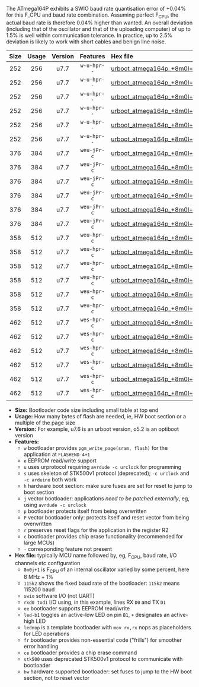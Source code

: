 The ATmega164P exhibits a SWIO baud rate quantisation error of +0.04% for this F_CPU and baud rate combination. Assuming perfect F<sub>CPU</sub>, the actual baud rate is therefore 0.04% higher than wanted. An overall deviation (including that of the oscillator and that of the uploading computer) of up to 1.5% is well within communication tolerance. In practice, up to 2.5% deviation is likely to work with short cables and benign line noise.

|Size|Usage|Version|Features|Hex file|
|:-:|:-:|:-:|:-:|:--|
|252|256|u7.7|`w-u-hpr--`|[urboot_atmega164p_+8m0l+3_++28k8_swio_rxd0_txd1_led+b0_hw.hex](https://raw.githubusercontent.com/stefanrueger/urboot.hex/main/mcus/atmega164p/internal_oscillator/fcpu_+8m0l+3/br_++28k8/urboot_atmega164p_+8m0l+3_++28k8_swio_rxd0_txd1_led+b0_hw.hex)|
|252|256|u7.7|`w-u-hpr--`|[urboot_atmega164p_+8m0l+3_++28k8_swio_rxd0_txd1_led+b7_hw.hex](https://raw.githubusercontent.com/stefanrueger/urboot.hex/main/mcus/atmega164p/internal_oscillator/fcpu_+8m0l+3/br_++28k8/urboot_atmega164p_+8m0l+3_++28k8_swio_rxd0_txd1_led+b7_hw.hex)|
|252|256|u7.7|`w-u-hpr--`|[urboot_atmega164p_+8m0l+3_++28k8_swio_rxd0_txd1_lednop_hw.hex](https://raw.githubusercontent.com/stefanrueger/urboot.hex/main/mcus/atmega164p/internal_oscillator/fcpu_+8m0l+3/br_++28k8/urboot_atmega164p_+8m0l+3_++28k8_swio_rxd0_txd1_lednop_hw.hex)|
|252|256|u7.7|`w-u-hpr--`|[urboot_atmega164p_+8m0l+3_++28k8_swio_rxd2_txd3_led+b0_hw.hex](https://raw.githubusercontent.com/stefanrueger/urboot.hex/main/mcus/atmega164p/internal_oscillator/fcpu_+8m0l+3/br_++28k8/urboot_atmega164p_+8m0l+3_++28k8_swio_rxd2_txd3_led+b0_hw.hex)|
|252|256|u7.7|`w-u-hpr--`|[urboot_atmega164p_+8m0l+3_++28k8_swio_rxd2_txd3_led+b7_hw.hex](https://raw.githubusercontent.com/stefanrueger/urboot.hex/main/mcus/atmega164p/internal_oscillator/fcpu_+8m0l+3/br_++28k8/urboot_atmega164p_+8m0l+3_++28k8_swio_rxd2_txd3_led+b7_hw.hex)|
|252|256|u7.7|`w-u-hpr--`|[urboot_atmega164p_+8m0l+3_++28k8_swio_rxd2_txd3_lednop_hw.hex](https://raw.githubusercontent.com/stefanrueger/urboot.hex/main/mcus/atmega164p/internal_oscillator/fcpu_+8m0l+3/br_++28k8/urboot_atmega164p_+8m0l+3_++28k8_swio_rxd2_txd3_lednop_hw.hex)|
|376|384|u7.7|`weu-jPr-c`|[urboot_atmega164p_+8m0l+3_++28k8_swio_rxd0_txd1_ee_led+b0_fr_ce.hex](https://raw.githubusercontent.com/stefanrueger/urboot.hex/main/mcus/atmega164p/internal_oscillator/fcpu_+8m0l+3/br_++28k8/urboot_atmega164p_+8m0l+3_++28k8_swio_rxd0_txd1_ee_led+b0_fr_ce.hex)|
|376|384|u7.7|`weu-jPr-c`|[urboot_atmega164p_+8m0l+3_++28k8_swio_rxd0_txd1_ee_led+b7_fr_ce.hex](https://raw.githubusercontent.com/stefanrueger/urboot.hex/main/mcus/atmega164p/internal_oscillator/fcpu_+8m0l+3/br_++28k8/urboot_atmega164p_+8m0l+3_++28k8_swio_rxd0_txd1_ee_led+b7_fr_ce.hex)|
|376|384|u7.7|`weu-jPr-c`|[urboot_atmega164p_+8m0l+3_++28k8_swio_rxd0_txd1_ee_lednop_fr_ce.hex](https://raw.githubusercontent.com/stefanrueger/urboot.hex/main/mcus/atmega164p/internal_oscillator/fcpu_+8m0l+3/br_++28k8/urboot_atmega164p_+8m0l+3_++28k8_swio_rxd0_txd1_ee_lednop_fr_ce.hex)|
|376|384|u7.7|`weu-jPr-c`|[urboot_atmega164p_+8m0l+3_++28k8_swio_rxd2_txd3_ee_led+b0_fr_ce.hex](https://raw.githubusercontent.com/stefanrueger/urboot.hex/main/mcus/atmega164p/internal_oscillator/fcpu_+8m0l+3/br_++28k8/urboot_atmega164p_+8m0l+3_++28k8_swio_rxd2_txd3_ee_led+b0_fr_ce.hex)|
|376|384|u7.7|`weu-jPr-c`|[urboot_atmega164p_+8m0l+3_++28k8_swio_rxd2_txd3_ee_led+b7_fr_ce.hex](https://raw.githubusercontent.com/stefanrueger/urboot.hex/main/mcus/atmega164p/internal_oscillator/fcpu_+8m0l+3/br_++28k8/urboot_atmega164p_+8m0l+3_++28k8_swio_rxd2_txd3_ee_led+b7_fr_ce.hex)|
|376|384|u7.7|`weu-jPr-c`|[urboot_atmega164p_+8m0l+3_++28k8_swio_rxd2_txd3_ee_lednop_fr_ce.hex](https://raw.githubusercontent.com/stefanrueger/urboot.hex/main/mcus/atmega164p/internal_oscillator/fcpu_+8m0l+3/br_++28k8/urboot_atmega164p_+8m0l+3_++28k8_swio_rxd2_txd3_ee_lednop_fr_ce.hex)|
|358|512|u7.7|`weu-hpr-c`|[urboot_atmega164p_+8m0l+3_++28k8_swio_rxd0_txd1_ee_led+b0_fr_ce_hw.hex](https://raw.githubusercontent.com/stefanrueger/urboot.hex/main/mcus/atmega164p/internal_oscillator/fcpu_+8m0l+3/br_++28k8/urboot_atmega164p_+8m0l+3_++28k8_swio_rxd0_txd1_ee_led+b0_fr_ce_hw.hex)|
|358|512|u7.7|`weu-hpr-c`|[urboot_atmega164p_+8m0l+3_++28k8_swio_rxd0_txd1_ee_led+b7_fr_ce_hw.hex](https://raw.githubusercontent.com/stefanrueger/urboot.hex/main/mcus/atmega164p/internal_oscillator/fcpu_+8m0l+3/br_++28k8/urboot_atmega164p_+8m0l+3_++28k8_swio_rxd0_txd1_ee_led+b7_fr_ce_hw.hex)|
|358|512|u7.7|`weu-hpr-c`|[urboot_atmega164p_+8m0l+3_++28k8_swio_rxd0_txd1_ee_lednop_fr_ce_hw.hex](https://raw.githubusercontent.com/stefanrueger/urboot.hex/main/mcus/atmega164p/internal_oscillator/fcpu_+8m0l+3/br_++28k8/urboot_atmega164p_+8m0l+3_++28k8_swio_rxd0_txd1_ee_lednop_fr_ce_hw.hex)|
|358|512|u7.7|`weu-hpr-c`|[urboot_atmega164p_+8m0l+3_++28k8_swio_rxd2_txd3_ee_led+b0_fr_ce_hw.hex](https://raw.githubusercontent.com/stefanrueger/urboot.hex/main/mcus/atmega164p/internal_oscillator/fcpu_+8m0l+3/br_++28k8/urboot_atmega164p_+8m0l+3_++28k8_swio_rxd2_txd3_ee_led+b0_fr_ce_hw.hex)|
|358|512|u7.7|`weu-hpr-c`|[urboot_atmega164p_+8m0l+3_++28k8_swio_rxd2_txd3_ee_led+b7_fr_ce_hw.hex](https://raw.githubusercontent.com/stefanrueger/urboot.hex/main/mcus/atmega164p/internal_oscillator/fcpu_+8m0l+3/br_++28k8/urboot_atmega164p_+8m0l+3_++28k8_swio_rxd2_txd3_ee_led+b7_fr_ce_hw.hex)|
|358|512|u7.7|`weu-hpr-c`|[urboot_atmega164p_+8m0l+3_++28k8_swio_rxd2_txd3_ee_lednop_fr_ce_hw.hex](https://raw.githubusercontent.com/stefanrueger/urboot.hex/main/mcus/atmega164p/internal_oscillator/fcpu_+8m0l+3/br_++28k8/urboot_atmega164p_+8m0l+3_++28k8_swio_rxd2_txd3_ee_lednop_fr_ce_hw.hex)|
|462|512|u7.7|`wes-hpr-c`|[urboot_atmega164p_+8m0l+3_++28k8_swio_rxd0_txd1_ee_led+b0_fr_ce_stk500_hw.hex](https://raw.githubusercontent.com/stefanrueger/urboot.hex/main/mcus/atmega164p/internal_oscillator/fcpu_+8m0l+3/br_++28k8/urboot_atmega164p_+8m0l+3_++28k8_swio_rxd0_txd1_ee_led+b0_fr_ce_stk500_hw.hex)|
|462|512|u7.7|`wes-hpr-c`|[urboot_atmega164p_+8m0l+3_++28k8_swio_rxd0_txd1_ee_led+b7_fr_ce_stk500_hw.hex](https://raw.githubusercontent.com/stefanrueger/urboot.hex/main/mcus/atmega164p/internal_oscillator/fcpu_+8m0l+3/br_++28k8/urboot_atmega164p_+8m0l+3_++28k8_swio_rxd0_txd1_ee_led+b7_fr_ce_stk500_hw.hex)|
|462|512|u7.7|`wes-hpr-c`|[urboot_atmega164p_+8m0l+3_++28k8_swio_rxd0_txd1_ee_lednop_fr_ce_stk500_hw.hex](https://raw.githubusercontent.com/stefanrueger/urboot.hex/main/mcus/atmega164p/internal_oscillator/fcpu_+8m0l+3/br_++28k8/urboot_atmega164p_+8m0l+3_++28k8_swio_rxd0_txd1_ee_lednop_fr_ce_stk500_hw.hex)|
|462|512|u7.7|`wes-hpr-c`|[urboot_atmega164p_+8m0l+3_++28k8_swio_rxd2_txd3_ee_led+b0_fr_ce_stk500_hw.hex](https://raw.githubusercontent.com/stefanrueger/urboot.hex/main/mcus/atmega164p/internal_oscillator/fcpu_+8m0l+3/br_++28k8/urboot_atmega164p_+8m0l+3_++28k8_swio_rxd2_txd3_ee_led+b0_fr_ce_stk500_hw.hex)|
|462|512|u7.7|`wes-hpr-c`|[urboot_atmega164p_+8m0l+3_++28k8_swio_rxd2_txd3_ee_led+b7_fr_ce_stk500_hw.hex](https://raw.githubusercontent.com/stefanrueger/urboot.hex/main/mcus/atmega164p/internal_oscillator/fcpu_+8m0l+3/br_++28k8/urboot_atmega164p_+8m0l+3_++28k8_swio_rxd2_txd3_ee_led+b7_fr_ce_stk500_hw.hex)|
|462|512|u7.7|`wes-hpr-c`|[urboot_atmega164p_+8m0l+3_++28k8_swio_rxd2_txd3_ee_lednop_fr_ce_stk500_hw.hex](https://raw.githubusercontent.com/stefanrueger/urboot.hex/main/mcus/atmega164p/internal_oscillator/fcpu_+8m0l+3/br_++28k8/urboot_atmega164p_+8m0l+3_++28k8_swio_rxd2_txd3_ee_lednop_fr_ce_stk500_hw.hex)|

- **Size:** Bootloader code size including small table at top end
- **Usage:** How many bytes of flash are needed, ie, HW boot section or a multiple of the page size
- **Version:** For example, u7.6 is an urboot version, o5.2 is an optiboot version
- **Features:**
  + `w` bootloader provides `pgm_write_page(sram, flash)` for the application at `FLASHEND-4+1`
  + `e` EEPROM read/write support
  + `u` uses urprotocol requiring `avrdude -c urclock` for programming
  + `s` uses skeleton of STK500v1 protocol (deprecated); `-c urclock` and `-c arduino` both work
  + `h` hardware boot section: make sure fuses are set for reset to jump to boot section
  + `j` vector bootloader: applications *need to be patched externally*, eg, using `avrdude -c urclock`
  + `p` bootloader protects itself from being overwritten
  + `P` vector bootloader only: protects itself and reset vector from being overwritten
  + `r` preserves reset flags for the application in the register R2
  + `c` bootloader provides chip erase functionality (recommended for large MCUs)
  + `-` corresponding feature not present
- **Hex file:** typically MCU name followed by, eg, F<sub>CPU</sub>, baud rate, I/O channels etc configuration
  + `8m0j+1` is F<sub>CPU</sub> of an internal oscillator varied by some percent, here 8 MHz + 1%
  + `115k2` shows the fixed baud rate of the bootloader: `115k2` means 115200 baud
  + `swio` software I/O (not UART)
  + `rxd0 txd1` I/O using, in this example, lines RX `D0` and TX `D1`
  + `ee` bootloader supports EEPROM read/write
  + `led-b1` toggles an active-low LED on pin `B1`, `+` designates an active-high LED
  + `lednop` is a template bootloader with `mov rx,rx` nops as placeholders for LED operations
  + `fr` bootloader provides non-essential code ("frills") for smoother error handling
  + `ce` bootloader provides a chip erase command
  + `stk500` uses deprecated STK500v1 protocol to communicate with bootloader
  + `hw` hardware supported bootloader: set fuses to jump to the HW boot section, not to reset vector

